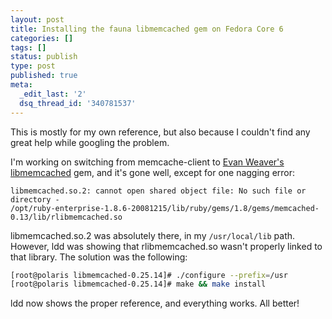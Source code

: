 ```yaml
---
layout: post
title: Installing the fauna libmemcached gem on Fedora Core 6
categories: []
tags: []
status: publish
type: post
published: true
meta:
  _edit_last: '2'
  dsq_thread_id: '340781537'
---
```

This is mostly for my own reference, but also because I couldn't find any great help while googling the problem.

I'm working on switching from memcache-client to <a href="http://github.com/fauna/memcached/tree/master">Evan Weaver's libmemcached</a> gem, and it's gone well, except for one nagging error:

    libmemcached.so.2: cannot open shared object file: No such file or directory -
    /opt/ruby-enterprise-1.8.6-20081215/lib/ruby/gems/1.8/gems/memcached-0.13/lib/rlibmemcached.so

libmemcached.so.2 was absolutely there, in my `/usr/local/lib` path. However, ldd was showing that rlibmemcached.so wasn't properly linked to that library. The solution was the following:

~~~bash
[root@polaris libmemcached-0.25.14]# ./configure --prefix=/usr
[root@polaris libmemcached-0.25.14]# make && make install
~~~

ldd now shows the proper reference, and everything works. All better!
